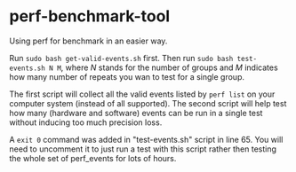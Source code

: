 # perf-benchmark-tool

Using perf for benchmark in an easier way.

Run `sudo bash get-valid-events.sh` first. Then run `sudo bash test-events.sh N M`, where *N* stands for the number of groups and *M* indicates how many number of repeats you wan to test for a single group.

The first script will collect all the valid events listed by `perf list` on your computer system (instead of all supported). The second script will help test how many (hardware and software) events can be run in a single test without inducing too much precision loss. 

A `exit 0` command was added in "test-events.sh" script in line 65. You will need to uncomment it to just run a test with this script rather then testing the whole set of perf_events for lots of hours.
